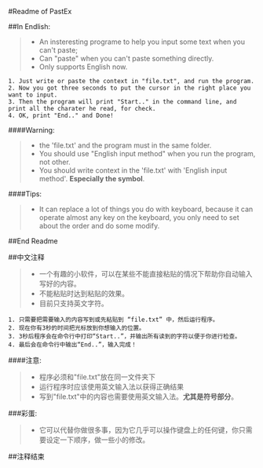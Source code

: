 #Readme of PastEx

<!-- Readme in Endlish -->
##In Endlish:

> * An insteresting programe to help you input some text when you can't paste;
> * Can "paste" when you can't paste something directly.
> * Only supports English now.

```
1. Just write or paste the context in "file.txt", and run the program.
2. Now you got three seconds to put the cursor in the right place you want to input.
3. Then the program will print "Start.." in the command line, and print all the charater he read, for check.
4. OK, print "End.." and Done!
```

####Warning:

 > * the 'file.txt' and the program must in the same folder.
 > * You should use "English input method" when you run the program, not other.
 > * You should write context in the 'file.txt' with 'English input method'. **Especially the symbol**.

####Tips:

 > * It can replace a lot of things you do with keyboard, because it can operate almost any key on the keyboard, you only need to set about the order and do some modify.

##End Readme
<!-- End Readme -->
<!-- 中文注释 -->
##中文注释

 > * 一个有趣的小软件，可以在某些不能直接粘贴的情况下帮助你自动输入写好的内容。
 > * 不能粘贴时达到粘贴的效果。
 > * 目前只支持英文字符。

```
1. 只需要把需要输入的内容写到或先粘贴到 “file.txt” 中，然后运行程序。
2. 现在你有3秒的时间把光标放到你想输入的位置。
3. 3秒后程序会在命令行中打印“Start..”，并输出所有读到的字符以便于你进行检查。
4. 最后会在命令行中输出“End..”，输入完成！
```

####注意:
 > * 程序必须和"file.txt"放在同一文件夹下
 > * 运行程序时应该使用英文输入法以获得正确结果
 > * 写到"file.txt"中的内容也需要使用英文输入法。**尤其是符号部分**。
 
###彩蛋:
 > * 它可以代替你做很多事，因为它几乎可以操作键盘上的任何键，你只需要设定一下顺序，做一些小的修改。

##注释结束

<!-- 注释结束 -->